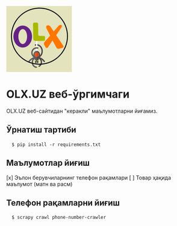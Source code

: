 ![image](olx-spider.png)

# OLX.UZ веб-ўргимчаги
OLX.UZ веб-сайтидан "керакли" маълумотларни йиғамиз.

Ўрнатиш тартиби
---

```shell
  $ pip install -r requirements.txt
```

Маълумотлар йиғиш
---

[x] Эълон берувчиларнинг телефон рақамлари
[ ] Товар ҳақида маълумот (матн ва расм)

Телефон рақамларни йиғиш
---

```shell
  $ scrapy crawl phone-number-crawler
```
